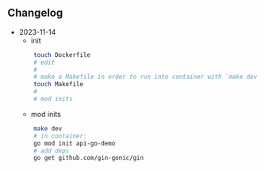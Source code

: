 ## Changelog

- 2023-11-14
    - init
    ```bash
        touch Dockerfile
        # edit
        #
        # make a Makefile in order to run into container with `make dev`
        touch Makefile
        #
        # mod inits
    ```
    - mod inits
    ```bash
        make dev
        # in container:
        go mod init api-go-demo
        # add deps
        go get github.com/gin-gonic/gin
    ```
